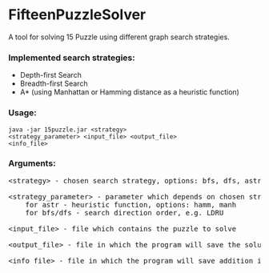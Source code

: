 # FifteenPuzzleSolver
A tool for solving 15 Puzzle using different graph search strategies.

### Implemented search strategies:
  - Depth-first Search
  - Breadth-first Search
  - A* (using Manhattan or Hamming distance as a heuristic function)

### Usage:
<code>java -jar 15puzzle.jar &lt;strategy&gt; &lt;strategy_parameter&gt; &lt;input_file&gt; &lt;output_file&gt; &lt;info_file&gt;</code>
  
### Arguments:
<pre>
&lt;strategy&gt; - chosen search strategy, options: bfs, dfs, astr

&lt;strategy_parameter&gt; - parameter which depends on chosen strategy
    for astr - heuristic function, options: hamm, manh
    for bfs/dfs - search direction order, e.g. LDRU

&lt;input_file&gt; - file which contains the puzzle to solve

&lt;output_file&gt; - file in which the program will save the solution

&lt;info_file&gt; - file in which the program will save addition information about the solution
</pre>

